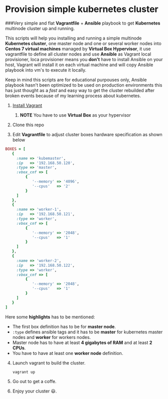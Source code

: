 # Provision simple kubernetes  cluster

###Very simple and flat **Vagrantfile** + **Ansible** playbook to get **Kubernetes** multinode cluster up and running.



This scripts will help you installing and running a simple multinode **Kubernetes cluster**, one master node and one or several worker nodes into **Centos 7 virtual machines** managed by **Virtual Box Hypervisor**, it use vagrantfile to define all cluster nodes and use **Ansible** as Vagrant local provisioner, loca provisioner means you **don't** have to install Ansible on your host, Vagrant will install it on each virtual machine and will copy Ansible playbook into vm's to execute it locally.

Keep in mind this scripts are for educational purpouses only, Ansible playbook hasn't been optimized to be used on production environments this has just thought as a *fast* and easy way to get the cluster rebuilded after broken events because of my learning process about kubernetes.



1. [Install Vagrant](https://www.vagrantup.com/docs/installation/)
   1. **NOTE** You have to use **Virtual Box** as your hypervisor

2. Clone this repo
3. Edit **Vagrantfile** to adjust cluster boxes hardware specification as shown below

```ruby
BOXES = [
   {
     :name => 'kubemaster',
     :ip   => '192.168.50.120',
     :type => 'master',
     :vbox_cnf => [
         {
            '--memory' => '4096',
            '--cpus'   => '2'
         }
     ]
   },
   {
     :name => 'worker-1',
     :ip   => '192.168.50.121',
     :type => 'worker',
     :vbox_cnf => [
         {
            '--memory' => '2048',
            '--cpus'   => '1'
         }
     ]
   },
   {
     :name => 'worker-2',
     :ip   => '192.168.50.122',
     :type => 'worker',
     :vbox_cnf => [
         {
            '--memory' => '2048',
            '--cpus'   => '1'
         }
     ]
   }
]
```

Here some **highlights** has to be mentioned:

* The first box definition has to be for **master node**.
* `:type` defines ansible tags and it has to be **master** for kubernetes master nodes and **worker** for workers nodes.
* Master node has to have at least **4 gigabytes of RAM** and at least **2 CPUs**.
* You have to have at least one **worker node** definition.



4. Launch vagrant to build the cluster.

   ```bash
   vagrant up
   ```

5. Go out to get a coffe.
6. Enjoy your cluster :smiley:.